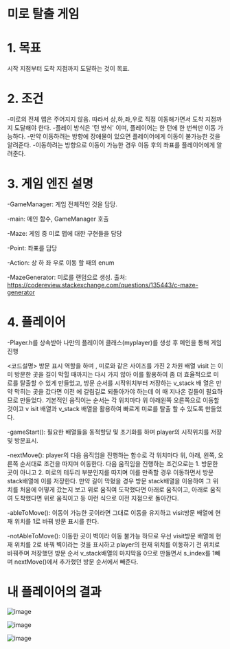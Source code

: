 # 미로 탈출 게임

# 1. 목표
시작 지점부터 도착 지점까지 도달하는 것이 목표.


# 2. 조건
-미로의 전체 맵은 주어지지 않음. 따라서 상,하,좌,우로 직접 이동해가면서 도착 지점까지 도달해야 한다.
-플레이 방식은 '턴 방식' 이며, 플레이어는 한 턴에 한 번씩만 이동 가능하다.
-만약 이동하려는 방향에 장애물이 있으면 플레이어에게 이동이 불가능한 것을 알려준다.
-이동하려는 방향으로 이동이 가능한 경우 이동 후의 좌표를 플레이어에게 알려준다.


# 3. 게임 엔진 설명
-GameManager: 게임 전체적인 것을 담당.

-main: 메인 함수, GameManager 호출

-Maze: 게임 중 미로 맵에 대한 구현들을 담당

-Point: 좌표를 담당

-Action: 상 하 좌 우로 이동 할 때의 enum

-MazeGenerator: 미로를 랜덤으로 생성. 출처: https://codereview.stackexchange.com/questions/135443/c-maze-generator


# 4. 플레이어
-Player.h를 상속받아 나만의 플레이어 클래스(myplayer)를 생성 후 메인을 통해 게임 진행


<코드설명>
방문 표시 역할을 하며 , 미로와 같은 사이즈를 가진 2 차원 배열 visit 는 이미 방문한 곳을 길이 막힐 때까지는 다시 가지 않아 이를 활용하여 좀 더 효율적으로 미로를 탈출할 수 있게 만들었고, 방문 순서를 시작위치부터 저장하는 v_stack 배 열은 만약 막히는 곳을 갔다면 이전 에 갈림길로 되돌아가야 하는데 이 때 지나온 길들이 필요하므로 만들었다.
기본적인 움직이는 순서는 각 위치마다 위 아래왼쪽 오른쪽으로 이동할 것이고 v isit 배열과 v_stack 배열을 활용하여 빠르게 미로를 탈출 할 수 있도록 만들었다.


-gameStart():
필요한 배열들을 동적할당 및 초기화를 하며 player의 시작위치를 저장 및 방문표시.


-nextMove():
player의 다음 움직임을 진행하는 함수로 각 위치마다 위, 아래, 왼쪽, 오른쪽 순서대로 조건을 따지며 이동한다. 다음 움직임을 진행하는 조건으로는 1. 방문한 곳이 아니고 2. 미로의 테두리 부분인지를 따지며 이를 만족할 경우 이동하면서 방문 stack배열에 이를 저장한다. 만약 길이 막혔을 경우 방문 stack배열을 이용하여 그 위치를 처음에 어떻게 갔는지 보고 위로 움직여 도착했다면 아래로 움직이고, 아래로 움직여 도착했다면 위로 움직이고 등 이런 식으로 이전 지점으로 돌아간다. 


-ableToMove():
이동이 가능한 곳이라면 그대로 이동을 유지하고 visit방문 배열에 현재 위치를 1로 바꿔 방문 표시를 한다.


-notAbleToMove():
이동한 곳이 벽이라 이동 불가능 하므로 우선 visit방문 배열에 현재 위치를 2로 바꿔 벽이라는 것을 표시하고 player의 현재 위치를 이동하기 전 위치로 바꿔주며 저장했던 방문 순서 v_stack배열의 마지막을 0으로 만들면서 s_index를 1빼며 nextMove()에서 추가했던 방문 순서에서 빼준다. 



# 내 플레이어의 결과


![image](https://user-images.githubusercontent.com/22833414/131271851-651401d4-56db-4414-ae54-ff62bb14e9ff.png)


![image](https://user-images.githubusercontent.com/22833414/131271872-adc35299-c324-4425-b322-49a7e6b0c198.png)


![image](https://user-images.githubusercontent.com/22833414/131271889-ba0652db-825c-47d8-8a98-29f0fc2aabf5.png)

